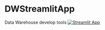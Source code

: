 # DWStreamlitApp
Data Warehouse develop tools 
[![Streamlit App](https://static.streamlit.io/badges/streamlit_badge_black_white.svg)](https://share.streamlit.io/[GeneralKexiangen]/[DWStreamlitApp]/[main]/[DataAbstract.py])
